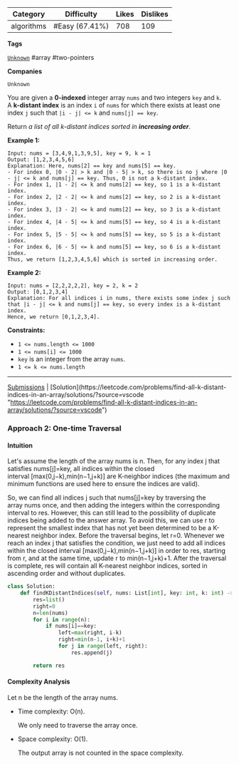 | Category   | Difficulty     | Likes | Dislikes |
| ---------- | -------------- | ----- | -------- |
| algorithms | #Easy (67.41%) | 708   | 109      |

**Tags**

[`Unknown`](https://leetcode.com/tag/Unknown?source=vscode "https://leetcode.com/tag/Unknown?source=vscode")  #array #two-pointers

**Companies**

`Unknown`

You are given a **0-indexed** integer array `nums` and two integers `key` and `k`. A **k-distant index** is an index `i` of `nums` for which there exists at least one index `j` such that `|i - j| <= k` and `nums[j] == key`.

Return _a list of all k-distant indices sorted in **increasing order**_.

**Example 1:**

```
Input: nums = [3,4,9,1,3,9,5], key = 9, k = 1
Output: [1,2,3,4,5,6]
Explanation: Here, nums[2] == key and nums[5] == key.
- For index 0, |0 - 2| > k and |0 - 5| > k, so there is no j where |0 - j| <= k and nums[j] == key. Thus, 0 is not a k-distant index.
- For index 1, |1 - 2| <= k and nums[2] == key, so 1 is a k-distant index.
- For index 2, |2 - 2| <= k and nums[2] == key, so 2 is a k-distant index.
- For index 3, |3 - 2| <= k and nums[2] == key, so 3 is a k-distant index.
- For index 4, |4 - 5| <= k and nums[5] == key, so 4 is a k-distant index.
- For index 5, |5 - 5| <= k and nums[5] == key, so 5 is a k-distant index.
- For index 6, |6 - 5| <= k and nums[5] == key, so 6 is a k-distant index.
Thus, we return [1,2,3,4,5,6] which is sorted in increasing order. 
```

**Example 2:**

```
Input: nums = [2,2,2,2,2], key = 2, k = 2
Output: [0,1,2,3,4]
Explanation: For all indices i in nums, there exists some index j such that |i - j| <= k and nums[j] == key, so every index is a k-distant index. 
Hence, we return [0,1,2,3,4].
```

**Constraints:**

- `1 <= nums.length <= 1000`
- `1 <= nums[i] <= 1000`
- `key` is an integer from the array `nums`.
- `1 <= k <= nums.length`

---

[Submissions](https://leetcode.com/problems/find-all-k-distant-indices-in-an-array/submissions/?source=vscode "https://leetcode.com/problems/find-all-k-distant-indices-in-an-array/submissions/?source=vscode") | [Solution](https://leetcode.com/problems/find-all-k-distant-indices-in-an-array/solutions/?source=vscode "https://leetcode.com/problems/find-all-k-distant-indices-in-an-array/solutions/?source=vscode")

### Approach 2: One-time Traversal

#### Intuition

Let's assume the length of the array nums is n. Then, for any index j that satisfies nums[j]=key, all indices within the closed interval [max(0,j−k),min(n−1,j+k)] are K-neighbor indices (the maximum and minimum functions are used here to ensure the indices are valid).

So, we can find all indices j such that nums[j]=key by traversing the array nums once, and then adding the integers within the corresponding interval to res. However, this can still lead to the possibility of duplicate indices being added to the answer array. To avoid this, we can use r to represent the smallest index that has not yet been determined to be a K-nearest neighbor index. Before the traversal begins, let r=0. Whenever we reach an index j that satisfies the condition, we just need to add all indices within the closed interval [max(0,j−k),min(n−1,j+k)] in order to res, starting from r, and at the same time, update r to min(n−1,j+k)+1. After the traversal is complete, res will contain all K-nearest neighbor indices, sorted in ascending order and without duplicates.

```python
class Solution:
    def findKDistantIndices(self, nums: List[int], key: int, k: int) -> List[int]:
        res=list()
        right=0
        n=len(nums)
        for i in range(n):
            if nums[i]==key:
                left=max(right, i-k)
                right=min(n-1, i+k)+1
                for j in range(left, right):
                    res.append(j)

        return res
```

#### Complexity Analysis

Let n be the length of the array nums.

- Time complexity: O(n).
    
    We only need to traverse the array once.
    
- Space complexity: O(1).
    
    The output array is not counted in the space complexity.